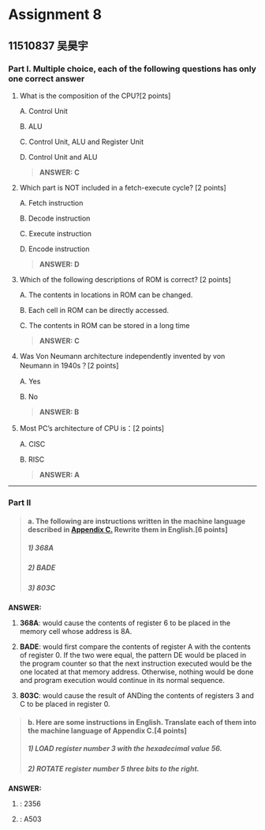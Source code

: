 # Assignment 8

## 11510837 吴昊宇

### Part I. Multiple choice, each of the following questions has only one correct answer

1. What is the composition of the CPU?[2 points]

   A. Control Unit

   B. ALU

   C. Control Unit, ALU and Register Unit

   D. Control Unit and ALU

   > **ANSWER: C**

2. Which part is NOT included in a fetch-execute cycle? [2 points]

   A. Fetch instruction

   B. Decode instruction

   C. Execute instruction

   D. Encode instruction

   > **ANSWER: D**

3. Which of the following descriptions of ROM is correct? [2 points]

   A. The contents in locations in ROM can be changed.

   B. Each cell in ROM can be directly accessed.

   C. The contents in ROM can be stored in a long time

   > **ANSWER: C**

4. Was Von Neumann architecture independently invented by von Neumann in 1940s？[2 points]

   A. Yes

   B. No

   > **ANSWER: B**

5. Most PC’s architecture of CPU is：[2 points]

   A. CISC

   B. RISC 

   > **ANSWER: A**

-------------------------------------------------------------------

### Part II

> #### a. The following are instructions written in the machine language described in [Appendix C.](https://github.com/ritianhh/SUSTech-Introduction-to-Computer-Science-A/blob/master/Assignment%208/image/Appendix%20C.png) Rewrite them in English.[6 points]
>
> ##### 1) 368A
>
> ##### 2) BADE
>
> ##### 3) 803C

**ANSWER:**

1) **368A**:   would cause the contents of register 6 to be placed in the memory cell whose address is 8A.

2) **BADE**:  would first compare the contents of register A with the contents of register 0. If the two were equal, the pattern DE would be placed in the program counter so that the next  instruction executed would be the one located at that memory address. Otherwise, nothing would be done and program execution would continue in its normal sequence.

3) **803C**:  would cause the result of ANDing the contents of registers 3 and C to be placed in register 0.

> #### b. Here are some instructions in English. Translate each of them into the machine language of Appendix C.[4 points]
>
> ##### 1) LOAD register number 3 with the hexadecimal value 56.
>
> ##### 2) ROTATE register number 5 three bits to the right.

**ANSWER:**

1) : 2356

2) : A503

